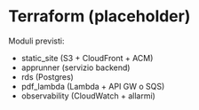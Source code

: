 # Terraform (placeholder)

Moduli previsti:
- static_site (S3 + CloudFront + ACM)
- apprunner (servizio backend)
- rds (Postgres)
- pdf_lambda (Lambda + API GW o SQS)
- observability (CloudWatch + allarmi)
